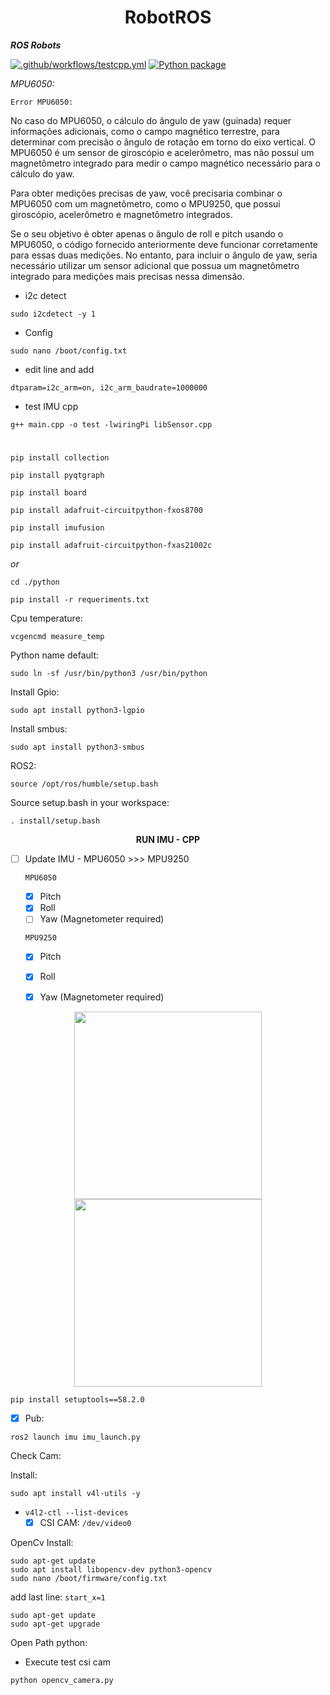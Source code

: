 <h1 align="middle">RobotROS</h1>



***ROS Robots***


[![.github/workflows/testcpp.yml](https://github.com/Thxssio/RobotROS/actions/workflows/testcpp.yml/badge.svg)](https://github.com/Thxssio/RobotROS/actions/workflows/testcpp.yml)
[![Python package](https://github.com/Thxssio/RobotROS/actions/workflows/testpython.yml/badge.svg)](https://github.com/Thxssio/RobotROS/actions/workflows/testpython.yml)



*MPU6050:*

`Error MPU6050:`


No caso do MPU6050, o cálculo do ângulo de yaw (guinada) requer informações adicionais, como o campo magnético terrestre, para determinar com precisão o ângulo de rotação em torno do eixo vertical. O MPU6050 é um sensor de giroscópio e acelerômetro, mas não possui um magnetômetro integrado para medir o campo magnético necessário para o cálculo do yaw.

Para obter medições precisas de yaw, você precisaria combinar o MPU6050 com um magnetômetro, como o MPU9250, que possui giroscópio, acelerômetro e magnetômetro integrados.

Se o seu objetivo é obter apenas o ângulo de roll e pitch usando o MPU6050, o código fornecido anteriormente deve funcionar corretamente para essas duas medições. No entanto, para incluir o ângulo de yaw, seria necessário utilizar um sensor adicional que possua um magnetômetro integrado para medições mais precisas nessa dimensão.



 - i2c detect
 ```
 sudo i2cdetect -y 1
 ```
 - Config 
  ```
  sudo nano /boot/config.txt
  ```
  - edit line and add 
  ```
dtparam=i2c_arm=on, i2c_arm_baudrate=1000000
  ```
  - test IMU cpp
  ```
  g++ main.cpp -o test -lwiringPi libSensor.cpp
  ```
  
  #

`pip install collection`

`pip install pyqtgraph`

`pip install board`

`pip install adafruit-circuitpython-fxos8700`

`pip install imufusion`

`pip install adafruit-circuitpython-fxas21002c`

*or*
```
cd ./python
```
```
pip install -r requeriments.txt
```
<!--
*ROS Install:*

```
lsb_release -sc
```
```
locale  

sudo apt update && sudo apt install locales
sudo locale-gen en_US en_US.UTF-8
sudo update-locale LC_ALL=en_US.UTF-8 LANG=en_US.UTF-8
export LANG=en_US.UTF-8

locale  
```
```
sudo apt install software-properties-common
sudo add-apt-repository "deb http://archive.ubuntu.com/ubuntu $(lsb_release -sc) main universe restricted multiverse"
```
```
sudo apt update && sudo apt install curl -y
sudo curl -sSL https://raw.githubusercontent.com/ros/rosdistro/master/ros.key -o /usr/share/keyrings/ros-archive-keyring.gpg
```
```
echo "deb [arch=$(dpkg --print-architecture) signed-by=/usr/share/keyrings/ros-archive-keyring.gpg] http://packages.ros.org/ros2/ubuntu $(. /etc/os-release && echo $UBUNTU_CODENAME) main" | sudo tee /etc/apt/sources.list.d/ros2.list > /dev/null
```
```

```
-->

Cpu temperature:
```
vcgencmd measure_temp
```
Python name default:

```
sudo ln -sf /usr/bin/python3 /usr/bin/python
```
Install Gpio:

```
sudo apt install python3-lgpio
```

Install smbus:

```
sudo apt install python3-smbus
```

ROS2:

```
source /opt/ros/humble/setup.bash
```

Source setup.bash in your workspace:

```
. install/setup.bash
```
<p align="middle">
<strong>
 RUN IMU - CPP
</strong>
</p>


- [ ] Update IMU - MPU6050 >>> MPU9250
    
    
    `MPU6050`
     -  [x] Pitch
     -  [x] Roll
     -  [ ] Yaw   (Magnetometer required)

    `MPU9250`
     -  [x] Pitch
     -  [x] Roll
     -  [x] Yaw   (Magnetometer required)




<div align="center">
 <img src="https://i.pinimg.com/originals/09/9d/7c/099d7c665bb501d39facd33de0f4c22c.png" width="auto" height="300">
 <img src="https://i.ebayimg.com/images/g/eVIAAOSwYh5hwq9h/s-l500.jpg" width="auto" height="300">
</div>

```
pip install setuptools==58.2.0
```
- [x] Pub:
```
ros2 launch imu imu_launch.py
```

Check Cam:

Install:

```
sudo apt install v4l-utils -y
```
* `v4l2-ctl --list-devices`
    - [x] CSI CAM: `/dev/video0`

OpenCv Install:

```
sudo apt-get update
sudo apt install libopencv-dev python3-opencv
sudo nano /boot/firmware/config.txt
```
add last line: `start_x=1`

```
sudo apt-get update
sudo apt-get upgrade
```
 Open Path python: 
 * Execute test csi cam
 ```
 python opencv_camera.py
 ```
